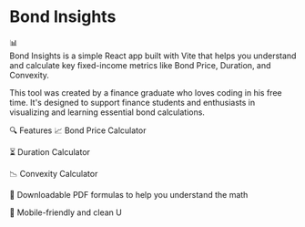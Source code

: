 <h1>Bond Insights</h1> 📊 </br>
Bond Insights is a simple React app built with Vite that helps you understand and calculate key fixed-income metrics like Bond Price, Duration, and Convexity.

This tool was created by a finance graduate who loves coding in his free time. It's designed to support finance students and enthusiasts in visualizing and learning essential bond calculations.

🔍 Features
📈 Bond Price Calculator

⏳ Duration Calculator

📉 Convexity Calculator

🧾 Downloadable PDF formulas to help you understand the math

📱 Mobile-friendly and clean U
